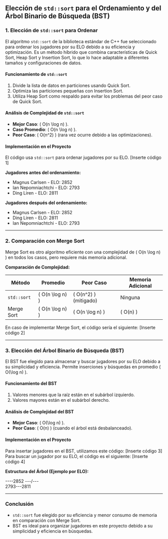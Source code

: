 ## Elección de `std::sort` para el Ordenamiento y del Árbol Binario de Búsqueda (BST)

### 1. Elección de `std::sort` para Ordenar

El algoritmo `std::sort` de la biblioteca estándar de C++ fue seleccionado para ordenar los jugadores por su ELO debido a su eficiencia y optimización. Es un método híbrido que combina características de Quick Sort, Heap Sort y Insertion Sort, lo que lo hace adaptable a diferentes tamaños y configuraciones de datos.

#### Funcionamiento de `std::sort`

1. Divide la lista de datos en particiones usando Quick Sort.
2. Optimiza las particiones pequeñas con Insertion Sort.
3. Utiliza Heap Sort como respaldo para evitar los problemas del peor caso de Quick Sort.

#### Análisis de Complejidad de `std::sort`

- **Mejor Caso**: \( O(n \log n) \).  
- **Caso Promedio**: \( O(n \log n) \).  
- **Peor Caso**: \( O(n^2) \) (rara vez ocurre debido a las optimizaciones).  

#### Implementación en el Proyecto

El código usa `std::sort` para ordenar jugadores por su ELO. [Inserte código 1]

**Jugadores antes del ordenamiento:**

- Magnus Carlsen - ELO: 2852  
- Ian Nepomniachtchi - ELO: 2793  
- Ding Liren - ELO: 2811  

**Jugadores después del ordenamiento:**

- Magnus Carlsen - ELO: 2852  
- Ding Liren - ELO: 2811  
- Ian Nepomniachtchi - ELO: 2793  

---

### 2. Comparación con Merge Sort

Merge Sort es otro algoritmo eficiente con una complejidad de \( O(n \log n) \) en todos los casos, pero requiere más memoria adicional.

**Comparación de Complejidad:**

| Método       | Promedio      | Peor Caso    | Memoria Adicional |
|--------------|---------------|--------------|-------------------|
| `std::sort`  | \( O(n \log n) \) | \( O(n^2) \) (mitigado) | Ninguna           |
| Merge Sort   | \( O(n \log n) \) | \( O(n \log n) \)        | \( O(n) \)        |

En caso de implementar Merge Sort, el código sería el siguiente: [Inserte código 2]

---

### 3. Elección del Árbol Binario de Búsqueda (BST)

El BST fue elegido para almacenar y buscar jugadores por su ELO debido a su simplicidad y eficiencia. Permite inserciones y búsquedas en promedio \( O(\log n) \).

#### Funcionamiento del BST

1. Valores menores que la raíz están en el subárbol izquierdo.  
2. Valores mayores están en el subárbol derecho.  

#### Análisis de Complejidad del BST

- **Mejor Caso**: \( O(\log n) \).  
- **Peor Caso**: \( O(n) \) (cuando el árbol está desbalanceado).  

#### Implementación en el Proyecto

Para insertar jugadores en el BST, utilizamos este código: [Inserte código 3]  
Para buscar un jugador por su ELO, el código es el siguiente: [Inserte código 4]

**Estructura del Árbol (Ejemplo por ELO):**

----2852
---/---\
2793---2811


---

### Conclusión

- `std::sort` fue elegido por su eficiencia y menor consumo de memoria en comparación con Merge Sort.  
- BST es ideal para organizar jugadores en este proyecto debido a su simplicidad y eficiencia en búsquedas.
